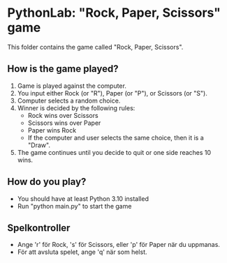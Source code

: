 # PythonLab: "Rock, Paper, Scissors" game

This folder contains the game called "Rock, Paper, Scissors".

## How is the game played?

1. Game is played against the computer.
2. You input either Rock (or "R"), Paper (or "P"), or Scissors (or "S").
3. Computer selects a random choice.
4. Winner is decided by the following rules:
   - Rock wins over Scissors
   - Scissors wins over Paper
   - Paper wins Rock
   - If the computer and user selects the same choice, then it is a "Draw".
5. The game continues until you decide to quit or one side reaches 10 wins.

## How do you play?

- You should have at least Python 3.10 installed
- Run "python main.py" to start the game


## Spelkontroller

- Ange 'r' för Rock, 's' för Scissors, eller 'p' för Paper när du uppmanas.
- För att avsluta spelet, ange 'q' när som helst.

